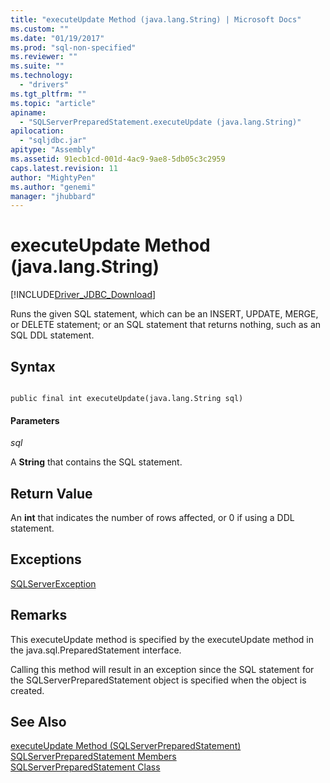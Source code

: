 ```yaml
---
title: "executeUpdate Method (java.lang.String) | Microsoft Docs"
ms.custom: ""
ms.date: "01/19/2017"
ms.prod: "sql-non-specified"
ms.reviewer: ""
ms.suite: ""
ms.technology: 
  - "drivers"
ms.tgt_pltfrm: ""
ms.topic: "article"
apiname: 
  - "SQLServerPreparedStatement.executeUpdate (java.lang.String)"
apilocation: 
  - "sqljdbc.jar"
apitype: "Assembly"
ms.assetid: 91ecb1cd-001d-4ac9-9ae8-5db05c3c2959
caps.latest.revision: 11
author: "MightyPen"
ms.author: "genemi"
manager: "jhubbard"
---
```

# executeUpdate Method (java.lang.String)
[!INCLUDE[Driver_JDBC_Download](..%2FToken%2FDriver_JDBC_Download.md)]

  Runs the given SQL statement, which can be an INSERT, UPDATE, MERGE, or DELETE statement; or an SQL statement that returns nothing, such as an SQL DDL statement.  
  
## Syntax  
  
```  
  
public final int executeUpdate(java.lang.String sql)  
```  
  
#### Parameters  
 *sql*  
  
 A **String** that contains the SQL statement.  
  
## Return Value  
 An **int** that indicates the number of rows affected, or 0 if using a DDL statement.  
  
## Exceptions  
 [SQLServerException](../Topic/SQLServerException%20Class.md)  
  
## Remarks  
 This executeUpdate method is specified by the executeUpdate method in the java.sql.PreparedStatement interface.  
  
 Calling this method will result in an exception since the SQL statement for the SQLServerPreparedStatement object is specified when the object is created.  
  
## See Also  
 [executeUpdate Method &#40;SQLServerPreparedStatement&#41;](../Topic/executeUpdate%20Method%20(SQLServerPreparedStatement).md)   
 [SQLServerPreparedStatement Members](../Topic/SQLServerPreparedStatement%20Members.md)   
 [SQLServerPreparedStatement Class](../Topic/SQLServerPreparedStatement%20Class.md)  
  
  